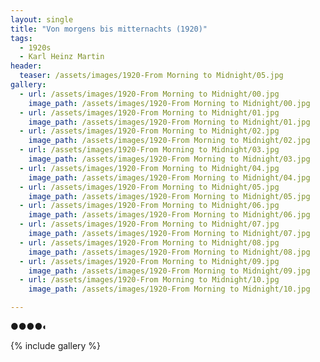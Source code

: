 ```yaml
---
layout: single
title: "Von morgens bis mitternachts (1920)"
tags:
  - 1920s 
  - Karl Heinz Martin
header:
  teaser: /assets/images/1920-From Morning to Midnight/05.jpg
gallery:
  - url: /assets/images/1920-From Morning to Midnight/00.jpg
    image_path: /assets/images/1920-From Morning to Midnight/00.jpg  
  - url: /assets/images/1920-From Morning to Midnight/01.jpg
    image_path: /assets/images/1920-From Morning to Midnight/01.jpg
  - url: /assets/images/1920-From Morning to Midnight/02.jpg
    image_path: /assets/images/1920-From Morning to Midnight/02.jpg
  - url: /assets/images/1920-From Morning to Midnight/03.jpg
    image_path: /assets/images/1920-From Morning to Midnight/03.jpg
  - url: /assets/images/1920-From Morning to Midnight/04.jpg
    image_path: /assets/images/1920-From Morning to Midnight/04.jpg
  - url: /assets/images/1920-From Morning to Midnight/05.jpg
    image_path: /assets/images/1920-From Morning to Midnight/05.jpg
  - url: /assets/images/1920-From Morning to Midnight/06.jpg
    image_path: /assets/images/1920-From Morning to Midnight/06.jpg
  - url: /assets/images/1920-From Morning to Midnight/07.jpg
    image_path: /assets/images/1920-From Morning to Midnight/07.jpg
  - url: /assets/images/1920-From Morning to Midnight/08.jpg
    image_path: /assets/images/1920-From Morning to Midnight/08.jpg
  - url: /assets/images/1920-From Morning to Midnight/09.jpg
    image_path: /assets/images/1920-From Morning to Midnight/09.jpg
  - url: /assets/images/1920-From Morning to Midnight/10.jpg
    image_path: /assets/images/1920-From Morning to Midnight/10.jpg

---
```

●●●●◐

{% include gallery %}
